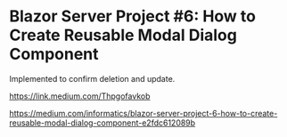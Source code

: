 # Blazor Server Project #6: How to Create Reusable Modal Dialog Component
Implemented to confirm deletion and update.

https://link.medium.com/Thpgofavkob

https://medium.com/informatics/blazor-server-project-6-how-to-create-reusable-modal-dialog-component-e2fdc612089b
